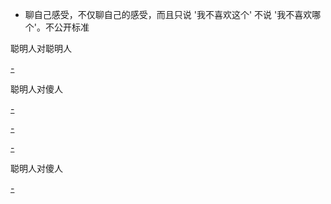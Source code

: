
- 聊自己感受，不仅聊自己的感受，而且只说 '我不喜欢这个' 不说 '我不喜欢哪个'。不公开标准

聪明人对聪明人

[-](https://youtu.be/u2NTZTZwo8U?t=36m23s#安迪vs曲-所以我们不管是跟谁说什么一定要看清前提。当然了有些话一定是不与傻瓜论短长)

聪明人对傻人

[-](https://youtu.be/u2NTZTZwo8U?t=21m55s#曲vs樊)

[-](https://youtu.be/u2NTZTZwo8U?t=28m45s#曲vs关#小白兔vs打群架泡靓仔)

[-](https://youtu.be/2hsdPfhljFM?t=8m14s#安迪vs樊-酒吧。无可奈何无能为力-她应该能感受到你的善意,但现在来看她维护自己面具的决心比她的理智更甚)

聪明人对傻人

[-](https://youtu.be/abaiITZt6C8?t=20s#安迪vs奇点-我觉得你个傻子在判断我，让我很不舒服)



